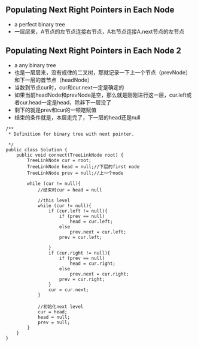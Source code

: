 ## Populating Next Right Pointers in Each Node
-  a perfect binary tree
- 一层层来，A节点的左节点连接右节点，A右节点连接A.next节点的左节点

## Populating Next Right Pointers in Each Node 2
- a any binary tree
- 也是一层层来，没有规律的二叉树，那就记录一下上一个节点（prevNode）和下一层的首节点（headNode）
- 当数到节点cur时，cur和cur.next一定是确定的
- 如果当前headNode和prevNode是空，那么就是刚刚进行这一层，cur.left或者cur.head一定是head，除非下一层没了
- 剩下的就是prev和cur的一顿瞎赋值
- 结束的条件就是，本层走完了，下一层的head还是null
```
/**
 * Definition for binary tree with next pointer.

 */
public class Solution {
    public void connect(TreeLinkNode root) {
        TreeLinkNode cur = root;
        TreeLinkNode head = null;//下层的first node
        TreeLinkNode prev = null;//上一个node

        while (cur != null){
            //结束时cur = head = null

            //this level
            while (cur != null){
                if (cur.left != null){
                    if (prev == null)
                        head = cur.left;
                    else
                        prev.next = cur.left;
                    prev = cur.left;

                }
                if (cur.right != null){
                    if (prev == null)
                        head = cur.right;
                    else
                        prev.next = cur.right;
                    prev = cur.right;
                }
                cur = cur.next;
            }

            //初始化next level
            cur = head;
            head = null;
            prev = null;
        }
    }
}
```
